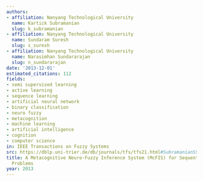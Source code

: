 ```yaml
---
authors:
- affiliation: Nanyang Technological University
  name: Kartick Subramanian
  slug: k_subramanian
- affiliation: Nanyang Technological University
  name: Sundaram Suresh
  slug: s_suresh
- affiliation: Nanyang Technological University
  name: Narasimhan Sundararajan
  slug: n_sundararajan
date: '2013-12-01'
estimated_citations: 112
fields:
- semi supervised learning
- active learning
- sequence learning
- artificial neural network
- binary classification
- neuro fuzzy
- metacognition
- machine learning
- artificial intelligence
- cognition
- computer science
in: IEEE Transactions on Fuzzy Systems
src: https://dblp.uni-trier.de/db/journals/tfs/tfs21.html#SubramanianSS13
title: A Metacognitive Neuro-Fuzzy Inference System (McFIS) for Sequential Classification
  Problems
year: 2013
---
```

